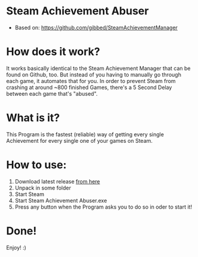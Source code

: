 # Steam Achievement Abuser

- Based on: https://github.com/gibbed/SteamAchievementManager

# How does it work?
It works basically identical to the Steam Achievement Manager that can be found on Github, too. But instead of you having to manually go through each game, it automates that for you. In order to prevent Steam from crashing at around ~800 finished Games, there's a 5 Second Delay between each game that's "abused".

# What is it?
This Program is the fastest (reliable) way of getting every single Achievement for every single one of your games on Steam. 

# How to use:
1. Download latest release [from here](https://github.com/4G0NYY/Steam-Achievement-Abuser/releases)
2. Unpack in some folder
3. Start Steam 
4. Start Steam Achievement Abuser.exe
5. Press any button when the Program asks you to do so in oder to start it!
# Done!

Enjoy! :)